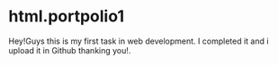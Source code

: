 # html.portpolio1
Hey!Guys this is my first task in web development. I completed it and i upload it in Github thanking you!.
